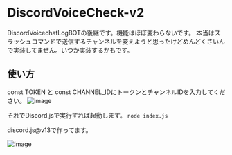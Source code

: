 # DiscordVoiceCheck-v2
DiscordVoicechatLogBOTの後継です。機能はほぼ変わらないです。
本当はスラッシュコマンドで送信するチャンネルを変えようと思ったけどめんどくさいんで実装してません。いつか実装するかもです。

## 使い方
const TOKEN と const CHANNEL_IDにトークンとチャンネルIDを入力してください。
![image](https://github.com/user-attachments/assets/99819269-b7e2-40fd-970e-6214b09554c2)

それでDiscord.jsで実行すれば起動します。
`node index.js`

discord.js@v13で作ってます。

![image](https://github.com/user-attachments/assets/ee575605-8eb9-4337-9dc6-fe8f8abb46a3)
